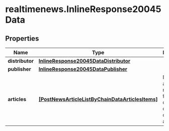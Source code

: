 # realtimenews.InlineResponse20045Data

## Properties

Name | Type | Description | Notes
------------ | ------------- | ------------- | -------------
**distributor** | [**InlineResponse20045DataDistributor**](InlineResponse20045DataDistributor.md) |  | [optional] 
**publisher** | [**InlineResponse20045DataPublisher**](InlineResponse20045DataPublisher.md) |  | [optional] 
**articles** | [**[PostNewsArticleListByChainDataArticlesItems]**](PostNewsArticleListByChainDataArticlesItems.md) | News articles that match the filter criteria ordered by descending article time. | [optional] 


